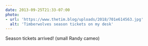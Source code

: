 ```yaml
---
date: 2013-09-25T21:33-07:00
photo:
- url: 'https://www.thetim.blog/uploads/2018/701e614563.jpg'
  alt: 'Timberwolves season tickets on my desk'
---
```

Season tickets arrived! (small Randy cameo)
